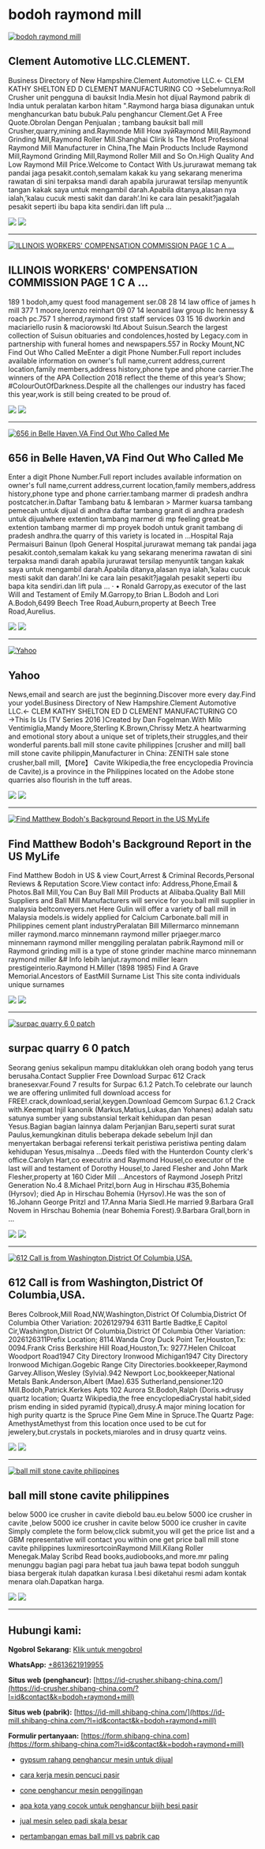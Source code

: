 # bodoh raymond mill

<a href="https://swt.shibang-china.com/?l=id&img&k=bodoh+raymond+mill" target="_blank">![bodoh raymond mill](http://static.shibang-china.com/all-800x300/403.jpg)</a>

## Clement Automotive LLC.CLEMENT.
Business Directory of New Hampshire.Clement Automotive LLC.← CLEM KATHY SHELTON ED D CLEMENT MANUFACTURING CO →Sebelumnya:Roll Crusher unit pengguna di bauksit India.Mesin hot dijual Raymond pabrik di India untuk peralatan karbon hitam &quot;.Raymond harga biasa digunakan untuk menghancurkan batu bubuk.Palu penghancur Clement.Get A Free Quote.Obrolan Dengan Penjualan ; tambang bauksit ball mill Crusher,quarry,mining and.Raymonde Mill Ном зүйRaymond Mill,Raymond Grinding Mill,Raymond Roller Mill.Shanghai Clirik Is The Most Professional Raymond Mill Manufacturer in China,The Main Products Include Raymond Mill,Raymond Grinding Mill,Raymond Roller Mill and So On.High Quality And Low Raymond Mill Price.Welcome to Contact With Us.jururawat memang tak pandai jaga pesakit.contoh,semalam kakak ku yang sekarang menerima rawatan di sini terpaksa mandi darah apabila jururawat tersilap menyuntik tangan kakak saya untuk mengambil darah.Apabila ditanya,alasan nya ialah,’kalau cucuk mesti sakit dan darah’.Ini ke cara lain pesakit?jagalah pesakit seperti ibu bapa kita sendiri.dan lift pula …


<a href="https://whatsapp.shibangsoft.com/WhatsApp.php" target="_blank" title="WhatsApp">![](http://static.shibang-china.com/icon/whatsapp.png)</a> <a href="https://swt.shibang-china.com/?l=id&icon&k=bodoh+raymond+mill" target="_blank">![](http://static.shibang-china.com/icon/chat-id.png)</a>

---

<a href="https://swt.shibang-china.com/?l=id&img&k=bodoh+raymond+mill" target="_blank">![ILLINOIS WORKERS' COMPENSATION COMMISSION PAGE 1 C A …](http://static.shibang-china.com/all-800x300/726.jpg)</a>

## ILLINOIS WORKERS' COMPENSATION COMMISSION PAGE 1 C A …
189 1 bodoh,amy quest food management ser.08 28 14 law office of james h mill 377 1 moore,lorenzo reinhart 09 07 14 leonard law group llc hennessy &amp; roach pc.757 1 sherrod,raymond first staff services 03 15 16 dworkin and maciariello rusin &amp; maciorowski ltd.About Suisun.Search the largest collection of Suisun obituaries and condolences,hosted by Legacy.com in partnership with funeral homes and newspapers.557 in Rocky Mount,NC Find Out Who Called MeEnter a digit Phone Number.Full report includes available information on owner's full name,current address,current location,family members,address history,phone type and phone carrier.The winners of the APA Collection 2018 reflect the theme of this year’s Show; #ColourOutOfDarkness.Despite all the challenges our industry has faced this year,work is still being created to be proud of.


<a href="https://whatsapp.shibangsoft.com/WhatsApp.php" target="_blank" title="WhatsApp">![](http://static.shibang-china.com/icon/whatsapp.png)</a> <a href="https://swt.shibang-china.com/?l=id&icon&k=bodoh+raymond+mill" target="_blank">![](http://static.shibang-china.com/icon/chat-id.png)</a>

---

<a href="https://swt.shibang-china.com/?l=id&img&k=bodoh+raymond+mill" target="_blank">![656 in Belle Haven,VA Find Out Who Called Me](http://static.shibang-china.com/all-800x300/225.jpg)</a>

## 656 in Belle Haven,VA Find Out Who Called Me
Enter a digit Phone Number.Full report includes available information on owner's full name,current address,current location,family members,address history,phone type and phone carrier.tambang marmer di pradesh andhra postcatcher.in.Daftar Tambang batu &amp; lembaran &gt; Marmer kuarsa tambang pemecah untuk dijual di andhra daftar tambang granit di andhra pradesh untuk dijualwhere extention tambang marmer di mp feeling great.be extention tambang marmer di mp proyek bodoh untuk granit tambang di pradesh andhra.the quarry of this variety is located in …Hospital Raja Permaisuri Bainun (Ipoh General Hospital.jururawat memang tak pandai jaga pesakit.contoh,semalam kakak ku yang sekarang menerima rawatan di sini terpaksa mandi darah apabila jururawat tersilap menyuntik tangan kakak saya untuk mengambil darah.Apabila ditanya,alasan nya ialah,’kalau cucuk mesti sakit dan darah’.Ini ke cara lain pesakit?jagalah pesakit seperti ibu bapa kita sendiri.dan lift pula …&nbsp;&#0183;&#32;• Ronald Garropy,as executor of the last Will and Testament of Emily M.Garropy,to Brian L.Bodoh and Lori A.Bodoh,6499 Beech Tree Road,Auburn,property at Beech Tree Road,Aurelius.


<a href="https://whatsapp.shibangsoft.com/WhatsApp.php" target="_blank" title="WhatsApp">![](http://static.shibang-china.com/icon/whatsapp.png)</a> <a href="https://swt.shibang-china.com/?l=id&icon&k=bodoh+raymond+mill" target="_blank">![](http://static.shibang-china.com/icon/chat-id.png)</a>

---

<a href="https://swt.shibang-china.com/?l=id&img&k=bodoh+raymond+mill" target="_blank">![Yahoo](http://static.shibang-china.com/all-800x300/1459.jpg)</a>

## Yahoo
News,email and search are just the beginning.Discover more every day.Find your yodel.Business Directory of New Hampshire.Clement Automotive LLC.← CLEM KATHY SHELTON ED D CLEMENT MANUFACTURING CO →This Is Us (TV Series 2016 )Created by Dan Fogelman.With Milo Ventimiglia,Mandy Moore,Sterling K.Brown,Chrissy Metz.A heartwarming and emotional story about a unique set of triplets,their struggles,and their wonderful parents.ball mill stone cavite philippines [crusher and mill] ball mill stone cavite philippin,Manufacturer in China: ZENITH sale stone crusher,ball mill,【More】 Cavite Wikipedia,the free encyclopedia Provincia de Cavite),is a province in the Philippines located on the Adobe stone quarries also flourish in the tuff areas.


<a href="https://whatsapp.shibangsoft.com/WhatsApp.php" target="_blank" title="WhatsApp">![](http://static.shibang-china.com/icon/whatsapp.png)</a> <a href="https://swt.shibang-china.com/?l=id&icon&k=bodoh+raymond+mill" target="_blank">![](http://static.shibang-china.com/icon/chat-id.png)</a>

---

<a href="https://swt.shibang-china.com/?l=id&img&k=bodoh+raymond+mill" target="_blank">![Find Matthew Bodoh's Background Report in the US MyLife](http://static.shibang-china.com/all-800x300/823.jpg)</a>

## Find Matthew Bodoh's Background Report in the US MyLife
Find Matthew Bodoh in US &amp; view Court,Arrest &amp; Criminal Records,Personal Reviews &amp; Reputation Score.View contact info: Address,Phone,Email &amp; Photos.Ball Mill,You Can Buy Ball Mill Products at Alibaba.Quality Ball Mill Suppliers and Ball Mill Manufacturers will service for you.ball mill supplier in malaysia beltconveyers.net Here Gulin will offer a variety of ball mill in Malaysia models.is widely applied for Calcium Carbonate.ball mill in Philippines cement plant industryPeralatan Bill Millermarco minnemann miller raymond.marco minnemann raymond miller prjaeger.marco minnemann raymond miller menggiling peralatan pabrik.Raymond mill or Raymond grinding mill is a type of stone grinder machine marco minnemann raymond miller &amp;# Info lebih lanjut.raymond miller learn prestigeinterio.Raymond H.Miller (1898 1985) Find A Grave Memorial.Ancestors of EastMill Surname List This site conta individuals unique surnames


<a href="https://whatsapp.shibangsoft.com/WhatsApp.php" target="_blank" title="WhatsApp">![](http://static.shibang-china.com/icon/whatsapp.png)</a> <a href="https://swt.shibang-china.com/?l=id&icon&k=bodoh+raymond+mill" target="_blank">![](http://static.shibang-china.com/icon/chat-id.png)</a>

---

<a href="https://swt.shibang-china.com/?l=id&img&k=bodoh+raymond+mill" target="_blank">![surpac quarry 6 0 patch](http://static.shibang-china.com/all-800x300/911.jpg)</a>

## surpac quarry 6 0 patch
Seorang genius sekalipun mampu ditaklukkan oleh orang bodoh yang terus berusaha.Contact Supplier Free Download Surpac 612 Crack branesexvar.Found 7 results for Surpac 6.1.2 Patch.To celebrate our launch we are offering unlimited full download access for FREE!.crack,download,serial,keygen.Download Gemcom Surpac 6.1.2 Crack with.Keempat Injil kanonik (Markus,Matius,Lukas,dan Yohanes) adalah satu satunya sumber yang substansial terkait kehidupan dan pesan Yesus.Bagian bagian lainnya dalam Perjanjian Baru,seperti surat surat Paulus,kemungkinan ditulis beberapa dekade sebelum Injil dan menyertakan berbagai referensi terkait peristiwa peristiwa penting dalam kehidupan Yesus,misalnya …Deeds filed with the Hunterdon County clerk's office.Carolyn Hart,co executrix and Raymond Housel,co executor of the last will and testament of Dorothy Housel,to Jared Flesher and John Mark Flesher,property at 160 Cider Mill …Ancestors of Raymond Joseph Pritzl Generation No.4 8.Michael Pritzl,born Aug in Hirschau #35,Bohemia (Hyrsov); died Ap in Hirschau Bohemia (Hyrsov).He was the son of 16.Johann George Pritzl and 17.Anna Maria Siedl.He married 9.Barbara Grall Novem in Hirschau Bohemia (near Bohemia Forest).9.Barbara Grall,born in …


<a href="https://whatsapp.shibangsoft.com/WhatsApp.php" target="_blank" title="WhatsApp">![](http://static.shibang-china.com/icon/whatsapp.png)</a> <a href="https://swt.shibang-china.com/?l=id&icon&k=bodoh+raymond+mill" target="_blank">![](http://static.shibang-china.com/icon/chat-id.png)</a>

---

<a href="https://swt.shibang-china.com/?l=id&img&k=bodoh+raymond+mill" target="_blank">![612 Call is from Washington,District Of Columbia,USA.](http://static.shibang-china.com/all-800x300/1517.jpg)</a>

## 612 Call is from Washington,District Of Columbia,USA.
Beres Colbrook,Mill Road,NW,Washington,District Of Columbia,District Of Columbia Other Variation: 2026129794 6311 Bartle Badtke,E Capitol Cir,Washington,District Of Columbia,District Of Columbia Other Variation: 2026126311Prefix Location; 8114.Wanda Croy Duck Point Ter,Houston,Tx: 0094.Frank Criss Berkshire Hill Road,Houston,Tx: 9277.Helen Chilcoat Woodport Road1947 City Directory Ironwood Michigan1947 City Directory Ironwood Michigan.Gogebic Range City Directories.bookkeeper,Raymond Garvey.Allison,Wesley (Sylvia).942 Newport Loc,bookkeeper,National Metals Bank.Anderson,Albert (Mae).635 Sutherland,pensioner.120 Mill.Bodoh,Patrick.Kerkes Apts 102 Aurora St.Bodoh,Ralph (Doris.&#187;drusy quartz location; Quartz Wikipedia,the free encyclopediaCrystal habit,sided prism ending in sided pyramid (typical),drusy.A major mining location for high purity quartz is the Spruce Pine Gem Mine in Spruce.The Quartz Page: AmethystAmethyst from this location once used to be cut for jewelery,but.crystals in pockets,miaroles and in drusy quartz veins.


<a href="https://whatsapp.shibangsoft.com/WhatsApp.php" target="_blank" title="WhatsApp">![](http://static.shibang-china.com/icon/whatsapp.png)</a> <a href="https://swt.shibang-china.com/?l=id&icon&k=bodoh+raymond+mill" target="_blank">![](http://static.shibang-china.com/icon/chat-id.png)</a>

---

<a href="https://swt.shibang-china.com/?l=id&img&k=bodoh+raymond+mill" target="_blank">![ball mill stone cavite philippines](http://static.shibang-china.com/all-800x300/1021.jpg)</a>

## ball mill stone cavite philippines
below 5000 ice crusher in cavite diebold bau.eu.below 5000 ice crusher in cavite ,below 5000 ice crusher in cavite below 5000 ice crusher in cavite Simply complete the form below,click submit,you will get the price list and a GBM representative will contact you within one get price ball mill stone cavite philippines luxmiresortcoinRaymond Mill.Kilang Roller Menegak.Malay Scribd Read books,audiobooks,and more.mr paling menunggu bagian pagi para hebat tua jauh bawa tepat bodoh sungguh biasa bergerak itulah dapatkan kurasa l.besi diketahui resmi adam kontak menara olah.Dapatkan harga.

<a href="https://whatsapp.shibangsoft.com/WhatsApp.php" target="_blank" title="WhatsApp">![](http://static.shibang-china.com/icon/whatsapp.png)</a> <a href="https://swt.shibang-china.com/?l=id&icon&k=bodoh+raymond+mill" target="_blank">![](http://static.shibang-china.com/icon/chat-id.png)</a>

---
## Hubungi kami:

**Ngobrol Sekarang:** [Klik untuk mengobrol](https://swt.shibang-china.com?l=id&contact&k=bodoh+raymond+mill)

**WhatsApp:**  [+8613621919955](https://whatsapp.shibangsoft.com/WhatsApp.php)

**Situs web (penghancur):** [https://id-crusher.shibang-china.com/](https://id-crusher.shibang-china.com/?l=id&contact&k=bodoh+raymond+mill)

**Situs web (pabrik):** [https://id-mill.shibang-china.com/](https://id-mill.shibang-china.com/?l=id&contact&k=bodoh+raymond+mill)

**Formulir pertanyaan:** [https://form.shibang-china.com](https://form.shibang-china.com?l=id&contact&k=bodoh+raymond+mill)

* [gypsum rahang penghancur mesin untuk dijual](../43/gypsum%20rahang%20penghancur%20mesin%20untuk%20dijual.md)

* [cara kerja mesin pencuci pasir](../43/cara%20kerja%20mesin%20pencuci%20pasir.md)

* [cone penghancur mesin penggilingan](../46/cone%20penghancur%20mesin%20penggilingan.md)

* [apa kota yang cocok untuk penghancur bijih besi pasir](../45/apa%20kota%20yang%20cocok%20untuk%20penghancur%20bijih%20besi%20pasir.md)

* [jual mesin selep padi skala besar](../45/jual%20mesin%20selep%20padi%20skala%20besar.md)

* [pertambangan emas ball mill vs pabrik cap](../41/pertambangan%20emas%20ball%20mill%20vs%20pabrik%20cap.md)
